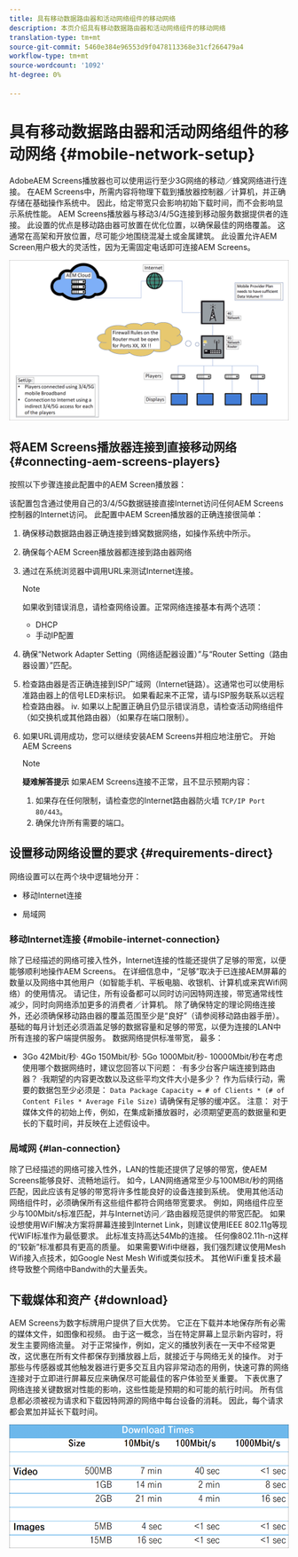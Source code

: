 ```yaml
---
title: 具有移动数据路由器和活动网络组件的移动网络
description: 本页介绍具有移动数据路由器和活动网络组件的移动网络
translation-type: tm+mt
source-git-commit: 5460e384e96553d9f0478113368e31cf266479a4
workflow-type: tm+mt
source-wordcount: '1092'
ht-degree: 0%

---
```



# 具有移动数据路由器和活动网络组件的移动网络 {#mobile-network-setup}

AdobeAEM Screens播放器也可以使用运行至少3G网络的移动／蜂窝网络进行连接。
在AEM Screens中，所需内容将物理下载到播放器控制器／计算机，并正确存储在基础操作系统中。 因此，给定带宽只会影响初始下载时间，而不会影响显示系统性能。
AEM Screens播放器与移动3/4/5G连接到移动服务数据提供者的连接。 此设置的优点是移动路由器可放置在优化位置，以确保最佳的网络覆盖。 这通常在高架和开放位置，尽可能少地围绕混凝土或金属建筑。
此设置允许AEM Screen用户极大的灵活性，因为无需固定电话即可连接AEM Screens。

![](/help/using/assets/mobile-network-1.png)

## 将AEM Screens播放器连接到直接移动网络 {#connecting-aem-screens-players}

按照以下步骤连接此配置中的AEM Screen播放器：

该配置包含通过使用自己的3/4/5G数据链接直接Internet访问任何AEM Screens控制器的Internet访问。
此配置中AEM Screen播放器的正确连接很简单：

1. 确保移动数据路由器正确连接到蜂窝数据网络，如操作系统中所示。
1. 确保每个AEM Screen播放器都连接到路由器网络
1. 通过在系统浏览器中调用URL来测试Internet连接。
   >[!NOTE]
   >如果收到错误消息，请检查网络设置。正常网络连接基本有两个选项：
   >* DHCP
   >* 手动IP配置


1. 确保“Network Adapter Setting（网络适配器设置）”与“Router Setting（路由器设置）”匹配。
1. 检查路由器是否正确连接到ISP广域网（Internet链路）。这通常也可以使用标准路由器上的信号LED来标识。 如果看起来不正常，请与ISP服务联系以远程检查路由器。
iv. 如果以上配置正确且仍显示错误消息，请检查活动网络组件（如交换机或其他路由器）（如果存在端口限制）。
1. 如果URL调用成功，您可以继续安装AEM Screens并相应地注册它。 开始AEM Screens

   >[!NOTE]
   >**疑难解答提示**
   >如果AEM Screens连接不正常，且不显示预期内容：
   >
   >1. 如果存在任何限制，请检查您的Internet路由器防火墙 `TCP/IP Port 80/443`。
   >1. 确保允许所有需要的端口。



## 设置移动网络设置的要求 {#requirements-direct}

网络设置可以在两个块中逻辑地分开：

* 移动Internet连接

* 局域网

### 移动Internet连接 {#mobile-internet-connection}

除了已经描述的网络可接入性外，Internet连接的性能还提供了足够的带宽，以便能够顺利地操作AEM Screens。 在详细信息中，“足够”取决于已连接AEM屏幕的数量以及网络中其他用户（如智能手机、平板电脑、收银机、计算机或来宾Wifi网络）的使用情况。
请记住，所有设备都可以同时访问因特网连接，带宽通常线性减少，同时向网络添加更多的消费者／计算机。
除了确保特定的理论网络连接外，还必须确保移动路由器的覆盖范围至少是“良好”（请参阅移动路由器手册）。 基础的每月计划还必须涵盖足够的数据容量和足够的带宽，以便为连接的LAN中所有连接的客户端提供服务。
数据网络提供标准带宽， 最多：
* 3Go 42Mbit/秒· 4Go 150Mbit/秒· 5Go 1000Mbit/秒- 10000Mbit/秒在考虑使用哪个数据网络时，建议您回答以下问题：
·有多少台客户端连接到路由器？
·我期望的内容更改数以及这些平均文件大小是多少？
作为后续行动，需要的数据包至少必须是：
   `Data Package Capacity = # of Clients * (# of Content Files * Average File Size)`
请确保有足够的缓冲区。
注意： 对于媒体文件的初始上传，例如，在集成新播放器时，必须期望更高的数据量和更长的下载时间，并反映在上述假设中。


### 局域网 {#lan-connection}

除了已经描述的网络可接入性外，LAN的性能还提供了足够的带宽，使AEM Screens能够良好、流畅地运行。 如今，LAN网络通常至少与100MBit/秒的网络匹配，因此应该有足够的带宽将许多性能良好的设备连接到系统。 使用其他活动网络组件时，必须确保所有这些组件都符合网络带宽要求。 例如，网络组件应至少与100Mbit/s标准匹配，并与Internet访问／路由器规范提供的带宽匹配。
如果设想使用WiFI解决方案将屏幕连接到Internet Link，则建议使用IEEE 802.11g等现代WIFI标准作为最低要求。 此标准支持高达54Mb的连接。 任何像802.11h-n这样的“较新”标准都具有更高的质量。 如果需要Wifi中继器，我们强烈建议使用Mesh Wifi接入点技术，如Google Nest Mesh Wifi或类似技术。
其他WiFi重复技术最终导致整个网络中Bandwith的大量丢失。

## 下载媒体和资产 {#download}

AEM Screens为数字标牌用户提供了巨大优势。 它正在下载并本地保存所有必需的媒体文件，如图像和视频。 由于这一概念，当在特定屏幕上显示新内容时，将发生主要网络流量。
对于正常操作，例如，定义的播放列表在一天中不经常更改，这优惠在所有文件都保存到播放器上后，就接近于与网络无关的操作。
对于那些与传感器或其他触发器进行更多交互且内容非常动态的用例，快速可靠的网络连接对于立即进行屏幕反应来确保尽可能最佳的客户体验至关重要。
下表优惠了网络连接关键数据对性能的影响，这些性能是预期的和可能的航行时间。
所有信息都必须被视为请求和下载因特网源的网络中每台设备的消耗。 因此，每个请求都会累加并延长下载时间。

![](/help/using/assets/mobile-router-download.png)



